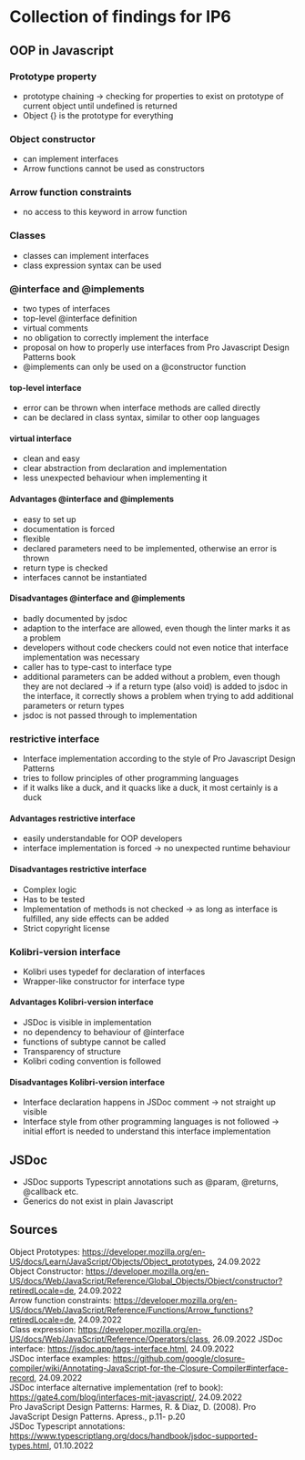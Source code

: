 # Collection of findings for IP6
## OOP in Javascript
### Prototype property
* prototype chaining -> checking for properties to exist on prototype of current object until undefined is returned
* Object {} is the prototype for everything
### Object constructor
* can implement interfaces
* Arrow functions cannot be used as constructors
### Arrow function constraints
* no access to this keyword in arrow function
### Classes
* classes can implement interfaces
* class expression syntax can be used
### @interface and @implements
* two types of interfaces
* top-level @interface definition
* virtual comments
* no obligation to correctly implement the interface 
* proposal on how to properly use interfaces from Pro Javascript Design Patterns book
* @implements can only be used on a @constructor function
#### top-level interface
* error can be thrown when interface methods are called directly
* can be declared in class syntax, similar to other oop languages
#### virtual interface
* clean and easy
* clear abstraction from declaration and implementation
* less unexpected behaviour when implementing it
#### Advantages @interface and @implements
* easy to set up
* documentation is forced
* flexible
* declared parameters need to be implemented, otherwise an error is thrown
* return type is checked
* interfaces cannot be instantiated
#### Disadvantages @interface and @implements
* badly documented by jsdoc
* adaption to the interface are allowed, even though the linter marks it as a problem
* developers without code checkers could not even notice that interface implementation was necessary
* caller has to type-cast to interface type
* additional parameters can be added without a problem, even though they are not declared -> if a return type (also void) is added to jsdoc in the interface, it correctly shows a problem when trying to add additional parameters or return types
* jsdoc is not passed through to implementation
### restrictive interface
* Interface implementation according to the style of Pro Javascript Design Patterns
* tries to follow principles of other programming languages
* if it walks like a duck, and it quacks like a duck, it most certainly is a duck
#### Advantages restrictive interface
* easily understandable for OOP developers
* interface implementation is forced -> no unexpected runtime behaviour
#### Disadvantages restrictive interface
* Complex logic
* Has to be tested
* Implementation of methods is not checked -> as long as interface is fulfilled, any side effects can be added
* Strict copyright license
### Kolibri-version interface
* Kolibri uses typedef for declaration of interfaces
* Wrapper-like constructor for interface type
#### Advantages Kolibri-version interface
* JSDoc is visible in implementation
* no dependency to behaviour of @interface
* functions of subtype cannot be called
* Transparency of structure
* Kolibri coding convention is followed
#### Disadvantages Kolibri-version interface
* Interface declaration happens in JSDoc comment -> not straight up visible
* Interface style from other programming languages is not followed -> initial effort is needed to understand this interface implementation
## JSDoc
* JSDoc supports Typescript annotations such as @param, @returns, @callback etc.
* Generics do not exist in plain Javascript
## Sources
Object Prototypes: https://developer.mozilla.org/en-US/docs/Learn/JavaScript/Objects/Object_prototypes, 24.09.2022<br> 
Object Constructor: https://developer.mozilla.org/en-US/docs/Web/JavaScript/Reference/Global_Objects/Object/constructor?retiredLocale=de, 24.09.2022<br>
Arrow function constraints: https://developer.mozilla.org/en-US/docs/Web/JavaScript/Reference/Functions/Arrow_functions?retiredLocale=de, 24.09.2022<br>
Class expression: https://developer.mozilla.org/en-US/docs/Web/JavaScript/Reference/Operators/class, 26.09.2022
JSDoc interface: https://jsdoc.app/tags-interface.html, 24.09.2022<br>
JSDoc interface examples: https://github.com/google/closure-compiler/wiki/Annotating-JavaScript-for-the-Closure-Compiler#interface-record, 24.09.2022<br>
JSDoc interface alternative implementation (ref to book): https://gate4.com/blog/interfaces-mit-javascript/, 24.09.2022<br>
Pro JavaScript Design Patterns: Harmes, R. & Diaz, D. (2008). Pro JavaScript Design Patterns. Apress., p.11- p.20<br>
JSDoc Typescript annotations: https://www.typescriptlang.org/docs/handbook/jsdoc-supported-types.html, 01.10.2022<br>
